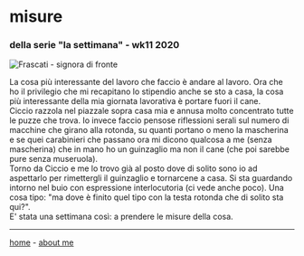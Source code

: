 # misure   
### della serie "la settimana" - wk11 2020   

![](https://drive.google.com/uc?id=1B9ffdAtnWsqaPykeoCCbIRWFeI1rkGgf "Frascati - signora di fronte")  

La cosa più interessante del lavoro che faccio è andare al lavoro. Ora che ho il privilegio che mi recapitano lo stipendio anche se sto a casa, la cosa più interessante della mia giornata lavorativa è portare fuori il cane.  
Ciccio razzola nel piazzale sopra casa mia e annusa molto concentrato tutte le puzze che trova. Io invece faccio pensose riflessioni serali sul numero di macchine che girano alla rotonda, su quanti portano o meno la mascherina e se quei carabinieri che passano ora mi dicono qualcosa a me (senza mascherina) che in mano ho un guinzaglio ma non il cane (che poi sarebbe pure senza museruola).   
Torno da Ciccio e me lo trovo già al posto dove di solito sono io ad aspettarlo per rimettergli il guinzaglio e tornarcene a casa. Si sta guardando intorno nel buio con espressione interlocutoria (ci vede anche poco). Una cosa tipo: "ma dove è finito quel tipo con la testa rotonda che di solito sta qui?".  
E' stata una settimana così: a prendere le misure della cosa.   

---  
[home](/index.md) - [about me](/aboutme.md)    
